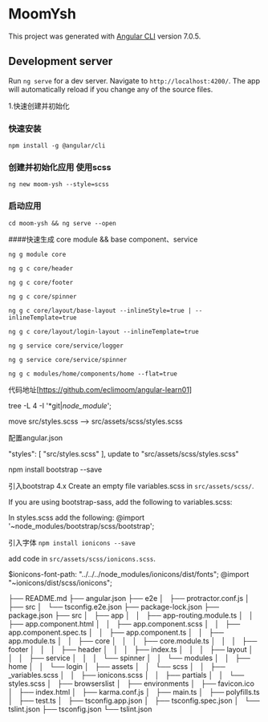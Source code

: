 # MoomYsh

This project was generated with [Angular CLI](https://github.com/angular/angular-cli) version 7.0.5.

## Development server

Run `ng serve` for a dev server. Navigate to `http://localhost:4200/`. The app will automatically reload if you change any of the source files.

1.快速创建并初始化
### 快速安装
`npm install -g @angular/cli`

### 创建并初始化应用 使用scss
`ng new moom-ysh --style=scss`
### 启动应用
`cd moom-ysh && ng serve --open`

####快速生成 core module && base component、service

`ng g module core`

`ng g c core/header`

`ng g c core/footer`

`ng g c core/spinner`

`ng g c core/layout/base-layout --inlineStyle=true | --inlineTemplate=true`

`ng g c core/layout/login-layout --inlineTemplate=true`

`ng g service core/service/logger`

`ng g service core/service/spinner`

`ng g c modules/home/components/home --flat=true`
 
代码地址[https://github.com/eclimoom/angular-learn01]


tree -L 4 -I '*git|*node_module*';



move src/styles.scss  -->  src/assets/scss/styles.scss

配置angular.json

"styles": [
  "src/styles.scss"
],
update to 
 "src/assets/scss/styles.scss"


npm install bootstrap --save


引入bootstrap 4.x
Create an empty file variables.scss in `src/assets/scss/`.

If you are using bootstrap-sass, add the following to variables.scss:

In styles.scss add the following:
@import '~node_modules/bootstrap/scss/bootstrap';

引入字体
`npm install ionicons --save`

add code in `src/assets/scss/ionicons.scss`. 

$ionicons-font-path: "../../../node_modules/ionicons/dist/fonts";
@import "~ionicons/dist/scss/ionicons";

<i class="ion-ios-add-circle"></i>




├── README.md
├── angular.json
├── e2e
│   ├── protractor.conf.js
│   ├── src
│   └── tsconfig.e2e.json
├── package-lock.json
├── package.json
├── src
│   ├── app
│   │   ├── app-routing.module.ts
│   │   ├── app.component.html
│   │   ├── app.component.scss
│   │   ├── app.component.spec.ts
│   │   ├── app.component.ts
│   │   ├── app.module.ts
│   │   ├── core
│   │   │   ├── core.module.ts
│   │   │   ├── footer
│   │   │   ├── header
│   │   │   ├── index.ts
│   │   │   ├── layout
│   │   │   ├── service
│   │   │   └── spinner
│   │   └── modules
│   │       ├── home
│   │       └── login
│   ├── assets
│   │   └── scss
│   │       ├── _variables.scss
│   │       ├── ionicons.scss
│   │       ├── partials
│   │       └── styles.scss
│   ├── browserslist
│   ├── environments
│   ├── favicon.ico
│   ├── index.html
│   ├── karma.conf.js
│   ├── main.ts
│   ├── polyfills.ts
│   ├── test.ts
│   ├── tsconfig.app.json
│   ├── tsconfig.spec.json
│   └── tslint.json
├── tsconfig.json
└── tslint.json
